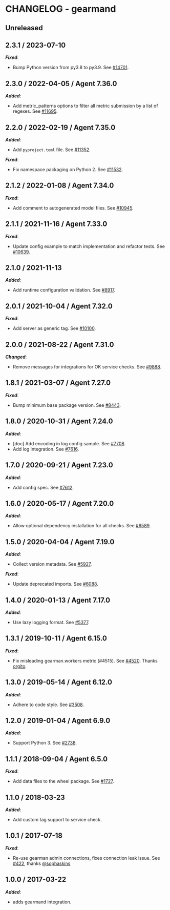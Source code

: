 # CHANGELOG - gearmand

## Unreleased

## 2.3.1 / 2023-07-10

***Fixed***:

* Bump Python version from py3.8 to py3.9. See [#14701](https://github.com/DataDog/integrations-core/pull/14701).

## 2.3.0 / 2022-04-05 / Agent 7.36.0

***Added***:

* Add metric_patterns options to filter all metric submission by a list of regexes. See [#11695](https://github.com/DataDog/integrations-core/pull/11695).

## 2.2.0 / 2022-02-19 / Agent 7.35.0

***Added***:

* Add `pyproject.toml` file. See [#11352](https://github.com/DataDog/integrations-core/pull/11352).

***Fixed***:

* Fix namespace packaging on Python 2. See [#11532](https://github.com/DataDog/integrations-core/pull/11532).

## 2.1.2 / 2022-01-08 / Agent 7.34.0

***Fixed***:

* Add comment to autogenerated model files. See [#10945](https://github.com/DataDog/integrations-core/pull/10945).

## 2.1.1 / 2021-11-16 / Agent 7.33.0

***Fixed***:

* Update config example to match implementation and refactor tests. See [#10639](https://github.com/DataDog/integrations-core/pull/10639).

## 2.1.0 / 2021-11-13

***Added***:

* Add runtime configuration validation. See [#8917](https://github.com/DataDog/integrations-core/pull/8917).

## 2.0.1 / 2021-10-04 / Agent 7.32.0

***Fixed***:

* Add server as generic tag. See [#10100](https://github.com/DataDog/integrations-core/pull/10100).

## 2.0.0 / 2021-08-22 / Agent 7.31.0

***Changed***:

* Remove messages for integrations for OK service checks. See [#9888](https://github.com/DataDog/integrations-core/pull/9888).

## 1.8.1 / 2021-03-07 / Agent 7.27.0

***Fixed***:

* Bump minimum base package version. See [#8443](https://github.com/DataDog/integrations-core/pull/8443).

## 1.8.0 / 2020-10-31 / Agent 7.24.0

***Added***:

* [doc] Add encoding in log config sample. See [#7708](https://github.com/DataDog/integrations-core/pull/7708).
* Add log integration. See [#7616](https://github.com/DataDog/integrations-core/pull/7616).

## 1.7.0 / 2020-09-21 / Agent 7.23.0

***Added***:

* Add config spec. See [#7612](https://github.com/DataDog/integrations-core/pull/7612).

## 1.6.0 / 2020-05-17 / Agent 7.20.0

***Added***:

* Allow optional dependency installation for all checks. See [#6589](https://github.com/DataDog/integrations-core/pull/6589).

## 1.5.0 / 2020-04-04 / Agent 7.19.0

***Added***:

* Collect version metadata. See [#5927](https://github.com/DataDog/integrations-core/pull/5927).

***Fixed***:

* Update deprecated imports. See [#6088](https://github.com/DataDog/integrations-core/pull/6088).

## 1.4.0 / 2020-01-13 / Agent 7.17.0

***Added***:

* Use lazy logging format. See [#5377](https://github.com/DataDog/integrations-core/pull/5377).

## 1.3.1 / 2019-10-11 / Agent 6.15.0

***Fixed***:

* Fix misleading gearman.workers metric (#4515). See [#4520](https://github.com/DataDog/integrations-core/pull/4520). Thanks [orgito](https://github.com/orgito).

## 1.3.0 / 2019-05-14 / Agent 6.12.0

***Added***:

* Adhere to code style. See [#3508](https://github.com/DataDog/integrations-core/pull/3508).

## 1.2.0 / 2019-01-04 / Agent 6.9.0

***Added***:

* Support Python 3. See [#2738](https://github.com/DataDog/integrations-core/pull/2738).

## 1.1.1 / 2018-09-04 / Agent 6.5.0

***Fixed***:

* Add data files to the wheel package. See [#1727](https://github.com/DataDog/integrations-core/pull/1727).

## 1.1.0 / 2018-03-23

***Added***:

* Add custom tag support to service check.

## 1.0.1 / 2017-07-18

***Fixed***:

* Re-use gearman admin connections, fixes connection leak issue. See [#422](https://github.com/DataDog/integrations-core/issues/422), thanks [@sophaskins](https://github.com/sophaskins)

## 1.0.0 / 2017-03-22

***Added***:

* adds gearmand integration.

